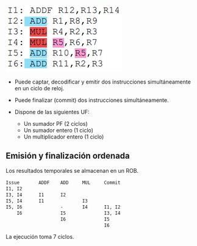 ![](img7.png)

* Puede captar, decodificar y emitir dos instrucciones simultáneamente en un ciclo de reloj.

* Puede finalizar (commit) dos instrucciones simultáneamente.

* Dispone de las siguientes UF:
    * Un sumador PF (2 ciclos)
    * Un sumador entero (1 ciclo)
    * Un multiplicador entero (1 ciclo)

## Emisión y finalización ordenada
Los resultados temporales se almacenan en un ROB.

    Issue       ADDF    ADD     MUL     Commit
    I1, I2
    I3, I4      I1      I2
    I5, I4      I1              I3
    I5, I6              -       I4      I1, I2
        I6              I5              I3, I4
                        I6              I5
                                        I6

La ejecución toma 7 ciclos.
